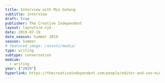 ```yaml
---
title: Interview with Min Guhong
subtitle: interview
draft: true
publisher: The Creative Independent
layout: layouts/e.njk
date: 2019-07-19
date_season: Summer 2019
season: Summer
# featured_image: /assets/media/
type: writing
subtype: conversation
medium:
  - writing
year: ["2019"]
hyperlink: https://thecreativeindependent.com/people/editor-and-ceo-min-guhong-on-introducing-your-company
---
```

